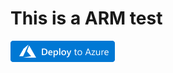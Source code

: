 # This is a ARM test

<a href="https://portal.azure.com/#create/Microsoft.Template/uri/https%3A%2F%2Fraw.githubusercontent.com%2FDimtemp%2FMOC%2Fmaster%2Farmdemo%2Ftemplate.json" target="_blank">
<img src="https://raw.githubusercontent.com/Azure/azure-quickstart-templates/master/1-CONTRIBUTION-GUIDE/images/deploytoazure.png"/>
</a>

